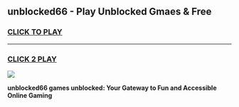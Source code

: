 
## unblocked66 - Play Unblocked Gmaes & Free
<h3>
<a href="https://news.freeplayer.one?title=unblocked66&ref=16F">CLICK TO PLAY</a></h3>
<hr>

<h3>
<a href="https://news.freeplayer.one?title=unblocked66&ref=16F">CLICK 2 PLAY</a>
  
</h3>

<a href="https://news.freeplayer.one?title=unblocked66&ref=16F/"><img src="https://clearcache.store/games.png"></a>


**unblocked66 games unblocked: Your Gateway to Fun and Accessible Online Gaming**
